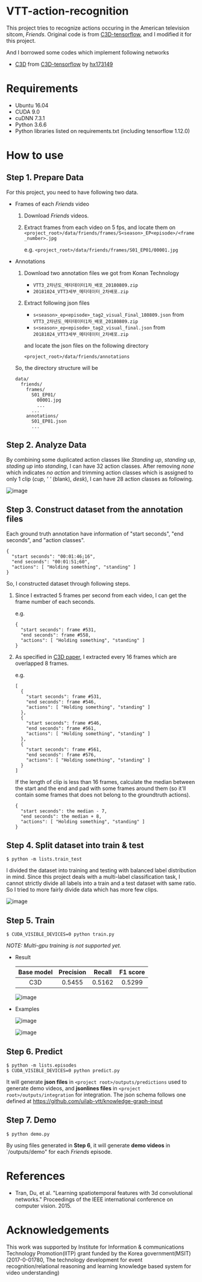 # VTT-action-recognition

This project tries to recognize actions occuring in the American television sitcom, *Friends*. Original code is from [C3D-tensorflow](https://github.com/hx173149/C3D-tensorflow), and I modified it for this project.

And I borrowed some codes which implement following networks

* [C3D](https://www.cv-foundation.org/openaccess/content_iccv_2015/papers/Tran_Learning_Spatiotemporal_Features_ICCV_2015_paper.pdf) from [C3D-tensorflow](https://github.com/hx173149/C3D-tensorflow) by [hx173149](https://github.com/hx173149)



# Requirements

* Ubuntu 16.04
* CUDA 9.0
* cuDNN 7.3.1
* Python 3.6.6
* Python libraries listed on requirements.txt (including tensorflow 1.12.0)



# How to use


## Step 1. Prepare Data

For this project, you need to have following two data.
* Frames of each *Friends* video
  1. Download *Friends* videos.
  2. Extract frames from each video on 5 fps, and locate them on 
     `<project_root>/data/friends/frames/S<season>_EP<episode>/<frame_number>.jpg`
  
     e.g. `<project_root>/data/friends/frames/S01_EP01/00001.jpg`

* Annotations
  1. Download two annotation files we got from Konan Technology
     * `VTT3_2차년도_메타데이터1차_배포_20180809.zip`
     * `20181024_VTT3세부_메타데이터_2차배포.zip`
  2. Extract following json files 
     * `s<season>_ep<episode>_tag2_visual_Final_180809.json` from `VTT3_2차년도_메타데이터1차_배포_20180809.zip`
     * `s<season>_ep<episode>_tag2_visual_final.json` from `20181024_VTT3세부_메타데이터_2차배포.zip`
     
     and locate the json files on the following directory
     
     `<project_root>/data/friends/annotations`

  So, the directory structure will be
  ```
  data/
    friends/
      frames/
        S01_EP01/
          00001.jpg
          ...
        ...
      annotations/
        S01_EP01.json
        ...
  ```


## Step 2. Analyze Data

By combining some duplicated action classes like *Standing up*, *standing up*, *stading up* into *standing*, I can have 32 action classes. After removing *none* which indicates *no action* and trimming action classes which is assigned to only 1 clip (*cup*, *' '* (blank), *desk*), I can have 28 action classes as following.

![image](https://user-images.githubusercontent.com/17702664/49156984-0e79ad80-f362-11e8-8e0f-a17c4ba2f083.png)


## Step 3. Construct dataset from the annotation files

Each ground truth annotation have information of "start seconds", "end seconds", and "action classes".

```
{
  "start seconds": "00:01:46;16",
  "end seconds": "00:01:51;60",
  "actions": [ "Holding something", "standing" ]
}
```

So, I constructed dataset through following steps.

1. Since I extracted 5 frames per second from each video, I can get the frame number of each seconds.
   
   e.g.
   ```
   {
     "start seconds": frame #531,
     "end seconds": frame #558,
     "actions": [ "Holding something", "standing" ]
   }
   ```

2. As specified in [C3D paper](https://www.cv-foundation.org/openaccess/content_iccv_2015/papers/Tran_Learning_Spatiotemporal_Features_ICCV_2015_paper.pdf), I extracted every 16 frames which are overlapped 8 frames.
   
   e.g.
   ```
   [
     {
       "start seconds": frame #531,
       "end seconds": frame #546,
       "actions": [ "Holding something", "standing" ]
     },
     {
       "start seconds": frame #546,
       "end seconds": frame #561,
       "actions": [ "Holding something", "standing" ]
     },
     {
       "start seconds": frame #561,
       "end seconds": frame #576,
       "actions": [ "Holding something", "standing" ]
     }
   ]
   ```
      
   If the length of clip is less than 16 frames, calculate the median between the start and the end and pad with some frames around them (so it'll contain some frames that does not belong to the groundtruth actions).
   
   ```
   {
     "start seconds": the median - 7,
     "end seconds": the median + 8,
     "actions": [ "Holding something", "standing" ]
   }
   ```


## Step 4. Split dataset into train & test

```
$ python -m lists.train_test
```

I divided the dataset into training and testing with balanced label distribution in mind. Since this project deals with a multi-label classification task, I cannot strictly divide all labels into a train and a test dataset with same ratio. So I tried to more fairly divide data which has more few clips.

![image](https://user-images.githubusercontent.com/17702664/49162055-72ee3a00-f36d-11e8-99d3-81ea6431369d.png)


## Step 5. Train

```
$ CUDA_VISIBLE_DEVICES=0 python train.py
```

*NOTE: Multi-gpu training is not supported yet.*

* Result
  
  | Base model | Precision | Recall | F1 score |
  | :---: | :----: | :---: | :---: |
  | C3D | 0.5455 | 0.5162 | 0.5299 |
  
  ![image](https://user-images.githubusercontent.com/17702664/49209459-e2ac0580-f3fd-11e8-9b5a-39d6a85aac88.png)

* Examples
  
  ![image](https://user-images.githubusercontent.com/17702664/49210335-33bcf900-f400-11e8-9e91-399463e5eabd.png)
  
  ![image](https://user-images.githubusercontent.com/17702664/49210446-71ba1d00-f400-11e8-9981-4a5450582fc1.png)

## Step 6. Predict

  ```
  $ python -m lists.episodes
  $ CUDA_VISIBLE_DEVICES=0 python predict.py
  ```
  
  It will generate **json files** in `<project root>/outputs/predictions` used to generate demo videos, and **jsonlines files** in `<project root>/outputs/integration` for integration. The json schema follows one defined at https://github.com/uilab-vtt/knowledge-graph-input


## Step 7. Demo
  
  ```
  $ python demo.py
  ```
  
  By using files generated in **Step 6**, it will generate **demo videos** in `<project root>/outputs/demo" for each *Friends* episode.


# References

* Tran, Du, et al. "Learning spatiotemporal features with 3d convolutional networks." Proceedings of the IEEE international conference on computer vision. 2015.


# Acknowledgements

This work was supported by Institute for Information & communications Technology Promotion(IITP) grant funded by the Korea government(MSIT) (2017-0-01780, The technology development for event recognition/relational reasoning and learning knowledge based system for video understanding)
